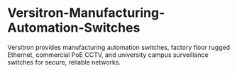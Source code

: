 # Versitron-Manufacturing-Automation-Switches
Versitron provides manufacturing automation switches, factory floor rugged Ethernet, commercial PoE CCTV, and university campus surveillance switches for secure, reliable networks.

